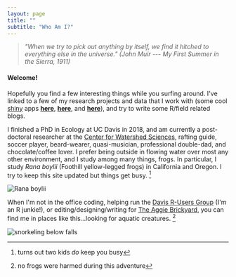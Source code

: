 ```yaml
---
layout: page
title: ""
subtitle: "Who Am I?"
---
```


> *"When we try to pick out anything by itself, we find it hitched to everything else in the universe." (John Muir --- My First Summer in the Sierra, 1911)*

#### Welcome!

Hopefully you find a few interesting things while you surfing around. I've linked to a few of my research projects and data that I work with (some cool [shiny](https://shiny.rstudio.com/) apps [**here**][zoop], [**here**][thermohydrographs], and [**here**][gosnerstages]), and try to write some R/field related blogs.

I finished a PhD in Ecology at UC Davis in 2018, and am currently a post-doctoral researcher at the [Center for Watershed Sciences](https://watershed.ucdavis.edu/), rafting guide, soccer player, beard-wearer, quasi-musician, professional double-dad, and chocolate/coffee lover. I prefer being outside in flowing water over most any other environment, and I study among many things, frogs. In particular, I study *Rana boylii* (Foothill yellow-legged frogs) in California and Oregon. I try to keep this site updated but things get busy. [^1]

![Rana boylii](/img/P1070160.jpg)

When I'm not in the office coding, helping run the [Davis R-Users Group](https://d-rug.github.io) (I'm an R junkie!), or editing/designing/writing for [The Aggie Brickyard](https://aggiebrickyard.github.io), you can find me in places like this...looking for aquatic creatures. [^n]

![snorkeling below falls](/img/snorkel-missouricnyn.jpg)

[^1]: turns out two kids *do* keep you busy
[^n]: no frogs were harmed during this adventure

[zoop]:https://riverpeek.shinyapps.io/zoop_IEP/
[thermohydrographs]:http://shiny.cws.ucdavis.edu/shiny/rapeek/thermohydrographs/
[gosnerstages]: http://shiny.cws.ucdavis.edu/shiny/rapeek/Gosner_photos/
